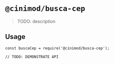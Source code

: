 # `@cinimod/busca-cep`

> TODO: description

## Usage

```
const buscaCep = require('@cinimod/busca-cep');

// TODO: DEMONSTRATE API
```
